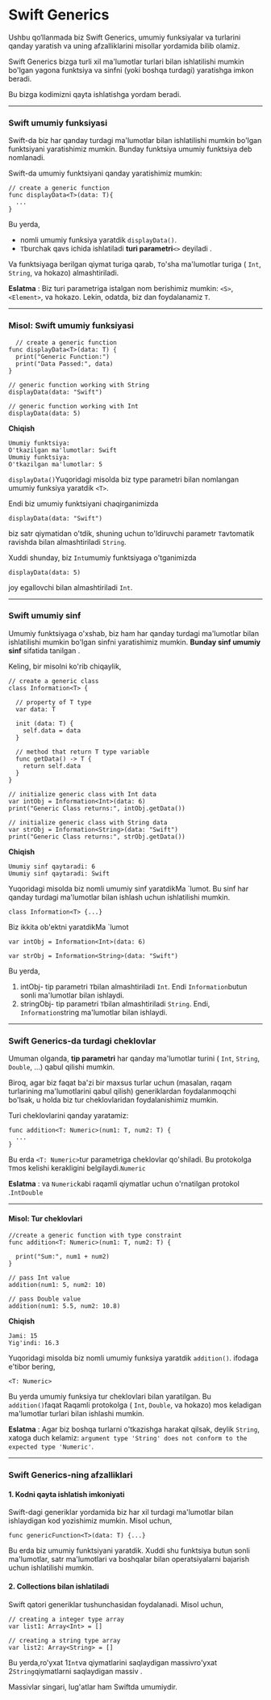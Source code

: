 # Swift Generics

Ushbu qo‘llanmada biz Swift Generics, umumiy funksiyalar va turlarini qanday yaratish va uning afzalliklarini misollar yordamida bilib olamiz.

Swift Generics bizga turli xil ma'lumotlar turlari bilan ishlatilishi mumkin bo'lgan yagona funktsiya va sinfni (yoki boshqa turdagi) yaratishga imkon beradi.

Bu bizga kodimizni qayta ishlatishga yordam beradi.

***

### Swift umumiy funksiyasi <a href="#function" id="function"></a>

Swift-da biz har qanday turdagi ma'lumotlar bilan ishlatilishi mumkin bo'lgan funktsiyani yaratishimiz mumkin. Bunday funktsiya umumiy funktsiya deb nomlanadi.

Swift-da umumiy funktsiyani qanday yaratishimiz mumkin:

```
// create a generic function
func displayData<T>(data: T){
  ...
}
```

Bu yerda,

* nomli umumiy funksiya yaratdik `displayData()`.
* `T`burchak qavs ichida ishlatiladi **turi parametri**`<>` deyiladi .

Va funktsiyaga berilgan qiymat turiga qarab, `T`o'sha ma'lumotlar turiga ( `Int`, `String`, va hokazo) almashtiriladi.

**Eslatma** : Biz turi parametriga istalgan nom berishimiz mumkin: `<S>`, `<Element>`, va hokazo. Lekin, odatda, biz dan foydalanamiz `T`.

***

### Misol: Swift umumiy funksiyasi <a href="#example" id="example"></a>

```
  // create a generic function
func displayData<T>(data: T) {
  print("Generic Function:")
  print("Data Passed:", data)
}

// generic function working with String
displayData(data: "Swift")

// generic function working with Int
displayData(data: 5)
```

**Chiqish**

```
Umumiy funktsiya:
O'tkazilgan ma'lumotlar: Swift
Umumiy funktsiya:
O'tkazilgan ma'lumotlar: 5
```

`displayData()`Yuqoridagi misolda biz type parametri bilan nomlangan umumiy funksiya yaratdik `<T>`.

Endi biz umumiy funktsiyani chaqirganimizda

```
displayData(data: "Swift")
```

biz satr qiymatidan o'tdik, shuning uchun to'ldiruvchi parametr `T`avtomatik ravishda bilan almashtiriladi `String`.

Xuddi shunday, biz `Int`umumiy funktsiyaga o'tganimizda

```
displayData(data: 5)
```

joy egallovchi bilan almashtiriladi `Int`.

***

### Swift umumiy sinf <a href="#class" id="class"></a>

Umumiy funktsiyaga o'xshab, biz ham har qanday turdagi ma'lumotlar bilan ishlatilishi mumkin bo'lgan sinfni yaratishimiz mumkin. **Bunday sinf umumiy sinf** sifatida tanilgan .

Keling, bir misolni ko'rib chiqaylik,

```
// create a generic class
class Information<T> {

  // property of T type
  var data: T

  init (data: T) {
    self.data = data
  }

  // method that return T type variable
  func getData() -> T {
    return self.data
  }
}

// initialize generic class with Int data
var intObj = Information<Int>(data: 6)
print("Generic Class returns:", intObj.getData())

// initialize generic class with String data
var strObj = Information<String>(data: "Swift")
print("Generic Class returns:", strObj.getData())
```

**Chiqish**

```
Umumiy sinf qaytaradi: 6
Umumiy sinf qaytaradi: Swift
```

Yuqoridagi misolda biz nomli umumiy sinf yaratdikMa \`lumot. Bu sinf har qanday turdagi ma'lumotlar bilan ishlash uchun ishlatilishi mumkin.

```
class Information<T> {...}
```

Biz ikkita ob'ektni yaratdikMa \`lumot

```
var intObj = Information<Int>(data: 6)

var strObj = Information<String>(data: "Swift")
```

Bu yerda,

1. intObj- tip parametri `T`bilan almashtiriladi `Int`. Endi `Information`butun sonli ma'lumotlar bilan ishlaydi.
2. stringObj- tip parametri `T`bilan almashtiriladi `String`. Endi, `Information`string ma'lumotlar bilan ishlaydi.

***

### Swift Generics-da turdagi cheklovlar <a href="#type-constraints" id="type-constraints"></a>

Umuman olganda, **tip parametri** har qanday ma'lumotlar turini ( `Int`, `String`, `Double`, ...) qabul qilishi mumkin.

Biroq, agar biz faqat ba'zi bir maxsus turlar uchun (masalan, raqam turlarining ma'lumotlarini qabul qilish) generiklardan foydalanmoqchi bo'lsak, u holda biz tur cheklovlaridan foydalanishimiz mumkin.

Turi cheklovlarini qanday yaratamiz:

```
func addition<T: Numeric>(num1: T, num2: T) {
  ...
}
```

Bu erda `<T: Numeric>`tur parametriga cheklovlar qo'shiladi. Bu protokolga `T`mos kelishi kerakligini belgilaydi.`Numeric`

**Eslatma** : va `Numeric`kabi raqamli qiymatlar uchun o'rnatilgan protokol .`IntDouble`

***

#### Misol: Tur cheklovlari

```
//create a generic function with type constraint
func addition<T: Numeric>(num1: T, num2: T) {

  print("Sum:", num1 + num2)
}

// pass Int value
addition(num1: 5, num2: 10)

// pass Double value
addition(num1: 5.5, num2: 10.8)
```

**Chiqish**

```
Jami: 15
Yig'indi: 16.3
```

Yuqoridagi misolda biz nomli umumiy funksiya yaratdik `addition()`. ifodaga e'tibor bering,

```
<T: Numeric>
```

Bu yerda umumiy funksiya tur cheklovlari bilan yaratilgan. Bu `addition()`faqat Raqamli protokolga ( `Int`, `Double`, va hokazo) mos keladigan ma'lumotlar turlari bilan ishlashi mumkin.

**Eslatma** : Agar biz boshqa turlarni o'tkazishga harakat qilsak, deylik `String`, xatoga duch kelamiz: `argument type 'String' does not conform to the expected type 'Numeric'`.

***

### Swift Generics-ning afzalliklari <a href="#advantages" id="advantages"></a>

#### 1. Kodni qayta ishlatish imkoniyati

Swift-dagi generiklar yordamida biz har xil turdagi ma'lumotlar bilan ishlaydigan kod yozishimiz mumkin. Misol uchun,

```
func genericFunction<T>(data: T) {...}
```

Bu erda biz umumiy funktsiyani yaratdik. Xuddi shu funktsiya butun sonli ma'lumotlar, satr ma'lumotlari va boshqalar bilan operatsiyalarni bajarish uchun ishlatilishi mumkin.

#### 2. Collections bilan ishlatiladi

Swift qatori generiklar tushunchasidan foydalanadi. Misol uchun,

```
// creating a integer type array
var list1: Array<Int> = []

// creating a string type array
var list2: Array<String> = []
```

Bu yerda,ro'yxat 1`Int`va qiymatlarini saqlaydigan massivro'yxat 2`String`qiymatlarni saqlaydigan massiv .

Massivlar singari, lug'atlar ham Swiftda umumiydir.
